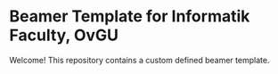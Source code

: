 # Beamer Template for Informatik Faculty, OvGU

Welcome! This repository contains a custom defined beamer template.